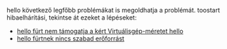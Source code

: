 hello következő legfőbb problémákat is megoldhatja a problémát. toostart hibaelhárítási, tekintse át ezeket a lépéseket:

- [hello fürt nem támogatja a kért Virtuálisgép-méretet hello](../articles/virtual-machines/windows/troubleshoot-deploy-vm.md#the-cluster-cannot-support-the-requested-vm-size)
- [hello fürtnek nincs szabad erőforrást](../articles/virtual-machines/windows/troubleshoot-deploy-vm.md#the-cluster-does-not-have-free-resources)
